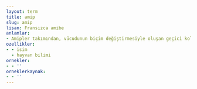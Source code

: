 ```yaml
---
layout: term
title: amip
slug: amip
lisan: Fransızca amibe
anlamlar:
- Amipler takımından, vücudunun biçim değiştirmesiyle oluşan geçici kollar veya ayaklar üzerinde sürünerek yer değiştiren, tatlı ve tuzlu sularda yaşayan bir hücreli canlı (Amoeba)
ozellikler:
- - isim
  - hayvan bilimi
ornekler:
- - ''
orneklerkaynak:
- - ''
---
```

